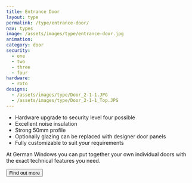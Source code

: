 ```yaml
---
title: Entrance Door
layout: type
permalink: /type/entrance-door/
nav: types
image: /assets/images/type/entrance-door.jpg
animation:
category: door
security:
  - one
  - two
  - three
  - four
hardware:
  - roto
designs:
  - /assets/images/type/Door_2-1-1.JPG
  - /assets/images/type/Door_2-1-1_Top.JPG
---
```


- Hardware upgrade to security level four possible
- Excellent noise insulation
- Strong 50mm profile
- Optionally glazing can be replaced with designer door panels
- Fully customizable to suit your requirements

At German Windows you can put together your own individual doors with the exact technical features you need.

<div style="margin-bottom:2rem;">
	<a href="/type/burglar-resistant-entrance-doors/">
		<button class="btn btn-default" style="margin-bottom:0.5rem">
			Find out more
		</button>
	</a>
</div>

<!--

<p><small>Discover our new premium line:</small>
<br><a href="/type/burglar-resistant-entrance-doors/">German Burglar-Resistant Apartment Entrance Door</a></p>

-->
